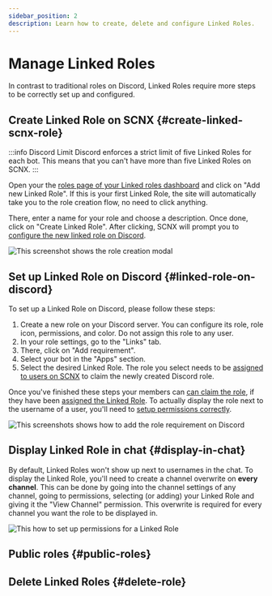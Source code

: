 ```yaml
---
sidebar_position: 2
description: Learn how to create, delete and configure Linked Roles.
---
```


# Manage Linked Roles

In contrast to traditional roles on Discord, Linked Roles require more steps to be correctly set up and configured.

## Create Linked Role on SCNX {#create-linked-scnx-role}

:::info Discord Limit
Discord enforces a strict limit of five Linked Roles for each bot. This means that you can't have more than five Linked
Roles on SCNX.
:::

Open your the [roles page of your Linked roles dashboard](https://scnx.app/glink?page=linked-roles/roles) and click on
"Add new Linked Role". If this is your first Linked Role, the site will automatically take you to the role creation
flow, no need to click anything.

There, enter a name for your role and choose a description. Once done, click on "Create Linked Role". After clicking,
SCNX will prompt you to [configure the new linked role on Discord](#linked-role-on-discord).

![This screenshot shows the role creation modal](@site/docs/assets/linked-roles/role-managment/add-new-role.png)

## Set up Linked Role on Discord {#linked-role-on-discord}

To set up a Linked Role on Discord, please follow these steps:

1. Create a new role on your Discord server. You can configure its role, role icon, permissions, and color. Do not
   assign this role to any user.
2. In your role settings, go to the "Links" tab.
3. There, click on "Add requirement".
4. Select your bot in the "Apps" section.
5. Select the desired Linked Role. The role you select needs to
   be [assigned to users on SCNX](./user-managment#add-role) to claim the newly created Discord role.

Once you've finished these steps your members can [can claim the role](./claim-roles.md), if they have
been [assigned the Linked Role](./user-managment#add-role).
To actually display the role next to the username of a user, you'll need
to [setup permissions correctly](#display-in-chat).

![This screenshots shows how to add the role requirement on Discord](@site/docs/assets/linked-roles/role-managment/role-discord-settings.png)

## Display Linked Role in chat {#display-in-chat}

By default, Linked Roles won't show up next to usernames in the chat. To display the Linked Role, you'll need to create
a channel overwrite on **every channel**. This can be done by going into the channel settings of any channel, going to
permissions, selecting (or adding) your Linked Role and giving it the "View Channel" permission. This overwrite is
required for every channel you want the role to be displayed in.

![This how to set up permissions for a Linked Role](@site/docs/assets/linked-roles/role-managment/display-role-in-chat.png)

## Public roles {#public-roles}

## Delete Linked Roles {#delete-role}